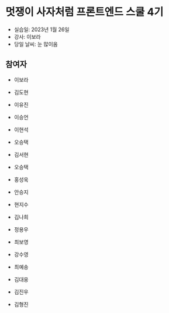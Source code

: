 # 멋쟁이 사자처럼 프론트엔드 스쿨 4기

- 실습일: 2023년 1월 26일
- 강사: 이보라
- 당일 날씨: 눈 많이옴

## 참여자

- 이보라





- 김도현

- 이유진

- 이승언

- 이현석

- 오승택

- 김서현

- 오승택

- 홍성욱

- 안승지

- 현지수

- 김나희

- 정용우

- 최보영

- 강수영

- 최예송


- 김대웅

- 김진우








- 김형진

